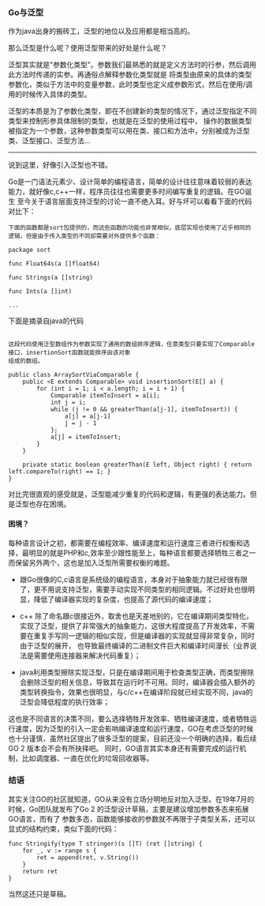 ### Go与泛型

作为java出身的搬砖工，泛型的地位以及应用都是相当高的。

那么泛型是什么呢？使用泛型带来的好处是什么呢？

泛型其实就是"参数化类型"。参数我们最熟悉的就是定义方法时的行参，然后调用此方法时传递的实参。再通俗点解释参数化类型就是
将类型由原来的具体的类型参数化，类似于方法中的变量参数，此时类型也定义成参数形式，然后在使用/调用的时候传入具体的类型。

泛型的本质是为了参数化类型，即在不创建新的类型的情况下，通过泛型指定不同类型来控制形参具体限制的类型，也就是在泛型的使用过程中，
操作的数据类型被指定为一个参数，这种参数类型可以用在类、接口和方法中，分别被成为泛型类、泛型接口、泛型方法...

---

说到这里，好像引入泛型也不错。

Go是一门语法元素少、设计简单的编程语言，简单的设计往往意味着较弱的表达能力，就好像c,c++一样，程序员往往也需要更多时间编写重复的逻辑。在GO诞生
至今关于语言层面支持泛型的讨论一直不绝入耳。好与坏可以看看下面的代码对比下：

```bigquery
下面的函数都是sort包提供的，而这些函数的功能也非常相似，底层实现也使用了近乎相同的逻辑，但是由于传入类型的不同却需要对外提供多个函数：

package sort

func Float64s(a []float64)

func Strings(a []string)

func Ints(a []int)

...

```

下面是摘录自java的代码

```bigquery

这段代码使用泛型数组作为参数实现了通用的数组排序逻辑，任意类型只要实现了Comparable接口，insertionSort函数就能排序由该对象
组成的数组。

public class ArraySortViaComparable {
    public <E extends Comparable> void insertionSort(E[] a) {
        for (int i = 1; i < a.length; i = i + 1) {
            Comparable itemToInsert = a[i];
            int j = i;
            while (j != 0 && greaterThan(a[j-1], itemToInsert)) {
                a[j] = a[j-1]
                j = j - 1
            };
            a[j] = itemToInsert;
        }
    }

    private static boolean greaterThan(E left, Object right) { return left.compareTo(right) == 1; }
}
```

对比完很直观的感受就是，泛型能减少重复的代码和逻辑，有更强的表达能力。但是泛型也存在困境。

#### 困境？

每种语言设计之初，都需要在编程效率、编译速度和运行速度三者进行权衡和选择，最明显的就是PHP和c,效率至少跟性能至上，每种语言都要选择牺牲三者之一而保留另外两个，这也是加入泛型所需要权衡的难题。

- 跟Go很像的C,c语言是系统级的编程语言，本身对于抽象能力就已经很有限了，更不用说支持泛型，需要手动实现不同类型的相同逻辑。不过好处也很明显，降低了编译器实现的复杂度，也提高了源代码的编译速度；

- c++ 除了命名跟c很接近外，取舍也是天差地别的，它在编译期间类型特化，实现了泛型，提供了非常强大的抽象能力，这很大程度提高了开发效率，不需要在重复手写同一逻辑的相似实现，但是编译器的实现就显得非常复杂，同时由于泛型的展开，
也导致最终编译的二进制文件巨大和编译时间漫长（业界说法是需要使用连接器来解决代码重复）；
  
- java利用类型擦除实现泛型，只是在编译期间用于检查类型正确，而类型擦除会删除泛型的相关信息，导致其在运行时不可用。同时，编译器会插入额外的类型转换指令，效果也很明显，与c/c++在编译阶段就已经实现不同，java的泛型会降低程度的执行效率；

这也是不同语言的决策不同，要么选择牺牲开发效率、牺牲编译速度，或者牺牲运行速度，因为泛型的引入一定会影响编译速度和运行速度，GO在考虑泛型的时候也十分谨慎，虽然社区提出了很多泛型的提案，目前还没一个明确的选择，看后续GO 2 版本会不会有所抉择吧。
同时，GO语言其实本身还有需要完成的运行机制，比如调度器、一直在优化的垃圾回收器等。

### 结语

其实关注GO的社区就知道，GO从来没有立场分明地反对加入泛型。在19年7月的时候，Go团队就发布了Go 2 的泛型设计草稿，主要是建议增加参数多态来拓展GO语言，而有了
参数多态，函数能够接收的参数就不再限于子类型关系，还可以显式的结构约束，类似下面的代码：

```bigquery
func Stringify(type T stringer)(s []T) (ret []string) {
	for _, v := range s {
		ret = append(ret, v.String())
	}
	return ret
}
```

当然这还只是草稿。

